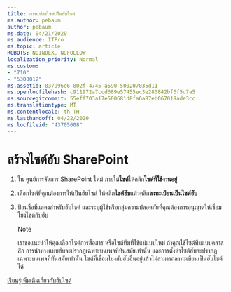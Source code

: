 ```yaml
---
title: การแปลงไซต์เป็นฮับไซต์
ms.author: pebaum
author: pebaum
ms.date: 04/21/2020
ms.audience: ITPro
ms.topic: article
ROBOTS: NOINDEX, NOFOLLOW
localization_priority: Normal
ms.custom:
- "710"
- "5300012"
ms.assetid: 837996e6-802f-4745-a590-500207835d11
ms.openlocfilehash: c911972a7ccd689e57455ec3e283842bf6f5d7a5
ms.sourcegitcommit: 55eff703a17e500681d8fa6a87eb067019ade3cc
ms.translationtype: MT
ms.contentlocale: th-TH
ms.lasthandoff: 04/22/2020
ms.locfileid: "43705608"
---
```

# <a name="create-a-sharepoint-hub-site"></a>สร้างไซต์ฮับ SharePoint

1. ใน ศูนย์การจัดการ SharePoint ใหม่ ภายใต้**ไซต์**ให้คลิก**ไซต์ที่ใช้งานอยู่**

2. เลือกไซต์ที่คุณต้องการให้เป็นฮับไซต์ ให้คลิก**ไซต์ฮับ**แล้วคลิก**ลงทะเบียนเป็นไซต์ฮับ**

3. ป้อนชื่อที่แสดงสําหรับฮับไซต์ และระบุผู้ใช้หรือกลุ่มความปลอดภัยที่คุณต้องการอนุญาตให้เชื่อมโยงไซต์กับฮับ

    > [!NOTE]
    >  เราขอแนะนําให้คุณเลือกไซต์การสื่อสาร หรือไซต์ทีมที่ใช้แม่แบบใหม่ ถ้าคุณใช้ไซต์ทีมแบบคลาสสิก การนําทางแบบฮับจะปรากฏเฉพาะบนเพจที่ทันสมัยเท่านั้น และการตั้งค่าไซต์ฮับจะปรากฏเฉพาะบนเพจที่ทันสมัยเท่านั้น ไซต์ที่เชื่อมโยงกับฮับอื่นอยู่แล้วไม่สามารถลงทะเบียนเป็นฮับไซต์ได้
  
[เรียนรู้เพิ่มเติมเกี่ยวกับฮับไซต์](https://go.microsoft.com/fwlink/?linkid=869149)
  